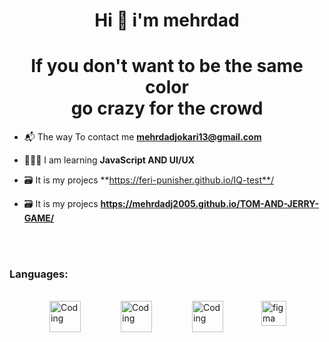 <h1 align="center">Hi 👋  i'm mehrdad</h1>
<h1 align="center">If you don't want to be the same color <br/> go crazy for the crowd</h1>

- 📬 The way To contact me **mehrdadjokari13@gmail.com**

- 👨🏻‍💻 I am learning **JavaScript AND UI/UX**

- 🗃️ It is my projecs **https://feri-punisher.github.io/IQ-test**/

- 🗃️ It is my projecs **https://mehrdadj2005.github.io/TOM-AND-JERRY-GAME/**

<br/><br/>

<h3 align="left">Languages:</h3><br/>
<p style="display:flex; margin: 0 auto; justify-content: space-evenly;">   
   <img align="right" style="width:50px;" alt="Coding" width="400" src="https://user-images.githubusercontent.com/74038190/238200426-29fd6286-4e7b-4d6c-818f-c4765d5e39a9.gif">
   <img align="right" style="width:50px;" alt="Coding" width="400" src="https://user-images.githubusercontent.com/74038190/238200428-67f477ed-6624-42da-99f0-1a7b1a16eecb.gif">
<img align="right" style="width:50px;" alt="Coding" width="400" src="https://user-images.githubusercontent.com/74038190/212257454-16e3712e-945a-4ca2-b238-408ad0bf87e6.gif">
 <a href="https://www.figma.com/" style="display:flex;" target="_blank" rel="noreferrer"> <img src="https://www.vectorlogo.zone/logos/figma/figma-icon.svg" alt="figma" width="40" height="40"/>
 <p/>
 
